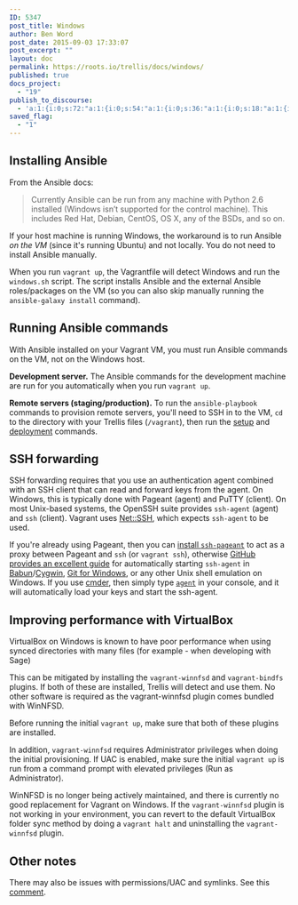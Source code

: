```yaml
---
ID: 5347
post_title: Windows
author: Ben Word
post_date: 2015-09-03 17:33:07
post_excerpt: ""
layout: doc
permalink: https://roots.io/trellis/docs/windows/
published: true
docs_project:
  - "19"
publish_to_discourse:
  - 'a:1:{i:0;s:72:"a:1:{i:0;s:54:"a:1:{i:0;s:36:"a:1:{i:0;s:18:"a:1:{i:0;s:1:"0";}";}";}";}";}'
saved_flag:
  - "1"
---
```

## Installing Ansible

From the Ansible docs:

> Currently Ansible can be run from any machine with Python 2.6 installed (Windows isn’t supported for the control machine).
This includes Red Hat, Debian, CentOS, OS X, any of the BSDs, and so on.

If your host machine is running Windows, the workaround is to run Ansible *on the VM* (since it's running Ubuntu) and not locally. You do not need to install Ansible manually.

When you run `vagrant up`, the Vagrantfile will detect Windows and run the `windows.sh` script. The script installs Ansible and the external Ansible roles/packages on the VM (so you can also skip manually running the `ansible-galaxy install` command).

## Running Ansible commands

With Ansible installed on your Vagrant VM, you must run Ansible commands on the VM, not on the Windows host.

**Development server.** The Ansible commands for the development machine are run for you automatically when you run `vagrant up`.

**Remote servers (staging/production).** To run the `ansible-playbook` commands to provision remote servers, you'll need to SSH in to the VM, `cd` to the directory with your Trellis files (`/vagrant`), then run the [setup](https://github.com/roots/trellis#remote-server-setup-stagingproduction) and [deployment](https://github.com/roots/trellis#deploying-to-remote-servers) commands.

## SSH forwarding

SSH forwarding requires that you use an authentication agent combined with an SSH client that can read and forward keys from the agent. On Windows, this is typically done with Pageant (agent) and PuTTY (client). On most Unix-based systems, the OpenSSH suite provides `ssh-agent` (agent) and `ssh` (client). Vagrant uses [Net::SSH](https://github.com/net-ssh/net-ssh), which expects `ssh-agent` to be used.

If you're already using Pageant, then you can [install `ssh-pageant`](https://github.com/cuviper/ssh-pageant#installation) to act as a proxy between Pageant and `ssh` (or `vagrant ssh`), otherwise [GitHub provides an excellent guide](https://help.github.com/articles/working-with-ssh-key-passphrases/#auto-launching-ssh-agent-on-msysgit) for automatically starting `ssh-agent` in [Babun](http://babun.github.io/)/[Cygwin](https://cygwin.com/index.html), [Git for Windows](https://git-for-windows.github.io/), or any other Unix shell emulation on Windows. If you use [cmder](http://cmder.net/), then simply type [`agent`](https://github.com/cmderdev/cmder/blob/master/bin/agent.cmd) in your console, and it will automatically load your keys and start the ssh-agent.

## Improving performance with VirtualBox

VirtualBox on Windows is known to have poor performance when using synced directories with many files (for example - when developing with Sage)

This can be mitigated by installing the `vagrant-winnfsd` and `vagrant-bindfs` plugins.  If both of these are installed, Trellis will detect and use them.  No other software is required as the vagrant-winnfsd plugin comes bundled with WinNFSD.

Before running the initial `vagrant up`, make sure that both of these plugins are installed.

In addition, `vagrant-winnfsd` requires Administrator privileges when doing the initial provisioning.  If UAC is enabled, make sure the initial `vagrant up` is run from a command prompt with elevated privileges (Run as Administrator).

WinNFSD is no longer being actively maintained, and there is currently no good replacement for Vagrant on Windows.  If the `vagrant-winnfsd` plugin is not working in your environment, you can revert to the default VirtualBox folder sync method by doing a `vagrant halt` and uninstalling the `vagrant-winnfsd` plugin.

## Other notes

There may also be issues with permissions/UAC and symlinks. See this [comment](https://github.com/roots/trellis/issues/8#issuecomment-43346116).